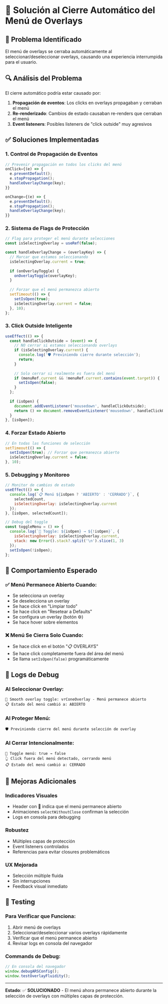 # 🔧 Solución al Cierre Automático del Menú de Overlays

## 🚨 Problema Identificado
El menú de overlays se cerraba automáticamente al seleccionar/deseleccionar overlays, causando una experiencia interrumpida para el usuario.

## 🔍 Análisis del Problema
El cierre automático podría estar causado por:
1. **Propagación de eventos**: Los clicks en overlays propagaban y cerraban el menú
2. **Re-renderizado**: Cambios de estado causaban re-renders que cerraban el menú
3. **Event listeners**: Posibles listeners de "click outside" muy agresivos

## ✅ Soluciones Implementadas

### 1. **Control de Propagación de Eventos**
```jsx
// Prevenir propagación en todos los clicks del menú
onClick={(e) => {
  e.preventDefault();
  e.stopPropagation();
  handleOverlayChange(key);
}}

onChange={(e) => {
  e.preventDefault();
  e.stopPropagation();
  handleOverlayChange(key);
}}
```

### 2. **Sistema de Flags de Protección**
```jsx
// Flag para proteger el menú durante selecciones
const isSelectingOverlay = useRef(false);

const handleOverlayChange = (overlayKey) => {
  // Marcar que estamos seleccionando
  isSelectingOverlay.current = true;
  
  if (onOverlayToggle) {
    onOverlayToggle(overlayKey);
  }
  
  // Forzar que el menú permanezca abierto
  setTimeout(() => {
    setIsOpen(true);
    isSelectingOverlay.current = false;
  }, 10);
};
```

### 3. **Click Outside Inteligente**
```jsx
useEffect(() => {
  const handleClickOutside = (event) => {
    // NO cerrar si estamos seleccionando overlays
    if (isSelectingOverlay.current) {
      console.log('🛡️ Previniendo cierre durante selección');
      return;
    }
    
    // Solo cerrar si realmente es fuera del menú
    if (menuRef.current && !menuRef.current.contains(event.target)) {
      setIsOpen(false);
    }
  };
  
  if (isOpen) {
    document.addEventListener('mousedown', handleClickOutside);
    return () => document.removeEventListener('mousedown', handleClickOutside);
  }
}, [isOpen]);
```

### 4. **Forzar Estado Abierto**
```jsx
// En todas las funciones de selección
setTimeout(() => {
  setIsOpen(true); // Forzar que permanezca abierto
  isSelectingOverlay.current = false;
}, 10);
```

### 5. **Debugging y Monitoreo**
```jsx
// Monitor de cambios de estado
useEffect(() => {
  console.log(`📋 Menú ${isOpen ? 'ABIERTO' : 'CERRADO'}`, {
    selectedCount,
    isSelectingOverlay: isSelectingOverlay.current
  });
}, [isOpen, selectedCount]);

// Debug del toggle
const toggleMenu = () => {
  console.log(`🎯 Toggle: ${isOpen} → ${!isOpen}`, {
    isSelectingOverlay: isSelectingOverlay.current,
    stack: new Error().stack?.split('\n').slice(1, 3)
  });
  setIsOpen(!isOpen);
};
```

## 🎯 Comportamiento Esperado

### ✅ **Menú Permanece Abierto Cuando:**
- Se selecciona un overlay
- Se deselecciona un overlay  
- Se hace click en "Limpiar todo"
- Se hace click en "Resetear a Defaults"
- Se configura un overlay (botón ⚙️)
- Se hace hover sobre elementos

### ❌ **Menú Se Cierra Solo Cuando:**
- Se hace click en el botón "📋 OVERLAYS"
- Se hace click completamente fuera del área del menú
- Se llama `setIsOpen(false)` programáticamente

## 🔧 Logs de Debug

### Al Seleccionar Overlay:
```
🔄 Smooth overlay toggle: vrConeOverlay - Menú permanece abierto
📋 Estado del menú cambió a: ABIERTO
```

### Al Proteger Menú:
```
🛡️ Previniendo cierre del menú durante selección de overlay
```

### Al Cerrar Intencionalmente:
```
🎯 Toggle menú: true → false
👆 Click fuera del menú detectado, cerrando menú
📋 Estado del menú cambió a: CERRADO
```

## 🚀 Mejoras Adicionales

### **Indicadores Visuales**
- Header con 📌 indica que el menú permanece abierto
- Animaciones `selectWithoutClose` confirman la selección
- Logs en consola para debugging

### **Robustez**
- Múltiples capas de protección
- Event listeners controlados
- Referencias para evitar closures problemáticos

### **UX Mejorada**
- Selección múltiple fluida
- Sin interrupciones
- Feedback visual inmediato

## 🧪 Testing

### **Para Verificar que Funciona:**
1. Abrir menú de overlays
2. Seleccionar/deseleccionar varios overlays rápidamente
3. Verificar que el menú permanece abierto
4. Revisar logs en consola del navegador

### **Commands de Debug:**
```javascript
// En consola del navegador
window.debugARSConfig();
window.testOverlayFluidity();
```

---

**Estado**: ✅ **SOLUCIONADO** - El menú ahora permanece abierto durante la selección de overlays con múltiples capas de protección.
